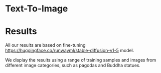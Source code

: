 # Text-To-Image
# Results
  All our results are based on fine-tuning https://huggingface.co/runwayml/stable-diffusion-v1-5 model.
  
  We display the results using a range of training samples and images from different image categories, such as pagodas and Buddha statues.
